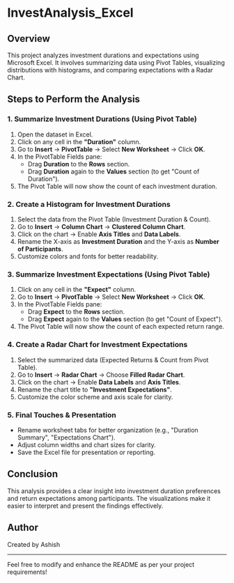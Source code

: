 # InvestAnalysis_Excel

## Overview
This project analyzes investment durations and expectations using Microsoft Excel. It involves summarizing data using Pivot Tables, visualizing distributions with histograms, and comparing expectations with a Radar Chart.

## Steps to Perform the Analysis

### 1. Summarize Investment Durations (Using Pivot Table)
1. Open the dataset in Excel.
2. Click on any cell in the **"Duration"** column.
3. Go to **Insert** → **PivotTable** → Select **New Worksheet** → Click **OK**.
4. In the PivotTable Fields pane:
   - Drag **Duration** to the **Rows** section.
   - Drag **Duration** again to the **Values** section (to get "Count of Duration").
5. The Pivot Table will now show the count of each investment duration.

### 2. Create a Histogram for Investment Durations
1. Select the data from the Pivot Table (Investment Duration & Count).
2. Go to **Insert** → **Column Chart** → **Clustered Column Chart**.
3. Click on the chart → Enable **Axis Titles** and **Data Labels**.
4. Rename the X-axis as **Investment Duration** and the Y-axis as **Number of Participants**.
5. Customize colors and fonts for better readability.

### 3. Summarize Investment Expectations (Using Pivot Table)
1. Click on any cell in the **"Expect"** column.
2. Go to **Insert** → **PivotTable** → Select **New Worksheet** → Click **OK**.
3. In the PivotTable Fields pane:
   - Drag **Expect** to the **Rows** section.
   - Drag **Expect** again to the **Values** section (to get "Count of Expect").
4. The Pivot Table will now show the count of each expected return range.

### 4. Create a Radar Chart for Investment Expectations
1. Select the summarized data (Expected Returns & Count from Pivot Table).
2. Go to **Insert** → **Radar Chart** → Choose **Filled Radar Chart**.
3. Click on the chart → Enable **Data Labels** and **Axis Titles**.
4. Rename the chart title to **"Investment Expectations"**.
5. Customize the color scheme and axis scale for clarity.

### 5. Final Touches & Presentation
- Rename worksheet tabs for better organization (e.g., "Duration Summary", "Expectations Chart").
- Adjust column widths and chart sizes for clarity.
- Save the Excel file for presentation or reporting.

## Conclusion
This analysis provides a clear insight into investment duration preferences and return expectations among participants. The visualizations make it easier to interpret and present the findings effectively.

## Author
Created by Ashish

---
Feel free to modify and enhance the README as per your project requirements!

